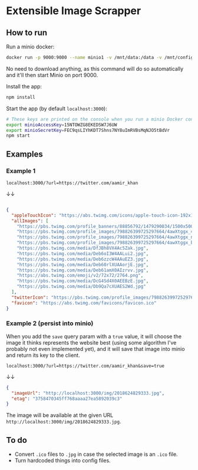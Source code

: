 # Extensible Image Scrapper

## How to run

Run a minio docker:

```bash
docker run -p 9000:9000 --name minio1 -v /mnt/data:/data -v /mnt/config:/root/.minio minio/minio server /data
```

No need to download anything, as this command will do so automatically and it'll then start Minio on port 9000.

Install the app:

```bash
npm install
```

Start the app (by default `localhost:3000`):

```bash
# These keys are printed on the console when you run a minio Docker container
export minioAccessKey=15NTOWZG8EKEDSW7J6UW
export minioSecretKey=FEC9qsLIYhKDT7Shns7NY8uImRVBsMqNJO5tBdVr
npm start
```


## Examples

### Example 1

```
localhost:3000/?url=https://twitter.com/aamir_khan
```

↓↓

```json

{
  "appleTouchIcon": "https://abs.twimg.com/icons/apple-touch-icon-192x192.png",
  "allImages": [
    "https://pbs.twimg.com/profile_banners/88856792/1479290034/1500x500",
    "https://pbs.twimg.com/profile_images/798826399725297664/4awXtggx_400x400.jpg",
    "https://pbs.twimg.com/profile_images/798826399725297664/4awXtggx_normal.jpg",
    "https://pbs.twimg.com/profile_images/798826399725297664/4awXtggx_bigger.jpg",
    "https://pbs.twimg.com/media/DfJBh8VX4Ac5Zak.jpg",
    "https://pbs.twimg.com/media/Deb6oI3W4AALui2.jpg",
    "https://pbs.twimg.com/media/Deb6zzcW4AAuEZ3.jpg",
    "https://pbs.twimg.com/media/Deb60rlXUAAorjE.jpg",
    "https://pbs.twimg.com/media/Deb61amX0AIzrvv.jpg",
    "https://abs.twimg.com/emoji/v2/72x72/2764.png",
    "https://pbs.twimg.com/media/DcG4Sd4X0AEEBzE.jpg",
    "https://pbs.twimg.com/media/Db9Qa7cXUAES2Wd.jpg"
  ],
  "twitterIcon": "https://pbs.twimg.com/profile_images/798826399725297664/4awXtggx_400x400.jpg",
  "favicon": "https://abs.twimg.com/favicons/favicon.ico"
}
```


### Example 2 (persist into minio)

When you add the `save` query param with a `true` value, it will choose the image it thinks
represents the website best (using some algorithm I've probably not even implemented yet),
and it will save that image into minio and return its key to the client.

```
localhost:3000/?url=https://twitter.com/aamir_khan&save=true
```

↓↓

```json
{
  "imageUrl": "http://localhost:3000/img/2018624829333.jpg",
  "etag": "3758470345ff768aaaa27ea5892039c3"
}
```

The image will be available at the given URL `http://localhost:3000/img/2018624829333.jpg`.

## To do

* Convert `.ico` files to `.jpg` in case the selected image is an `.ico` file.
* Turn hardcoded things into config files.
